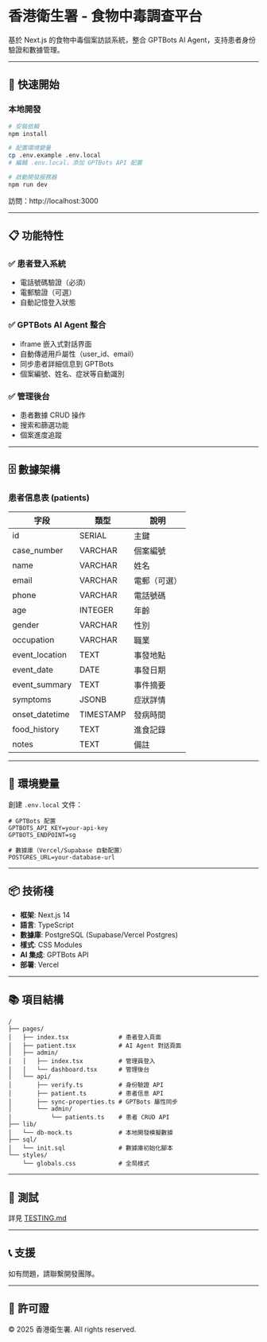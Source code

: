 # 香港衛生署 - 食物中毒調查平台

基於 Next.js 的食物中毒個案訪談系統，整合 GPTBots AI Agent，支持患者身份驗證和數據管理。

---

## 🚀 快速開始

### 本地開發

```bash
# 安裝依賴
npm install

# 配置環境變量
cp .env.example .env.local
# 編輯 .env.local，添加 GPTBots API 配置

# 啟動開發服務器
npm run dev
```

訪問：http://localhost:3000

---

## 📋 功能特性

### ✅ 患者登入系統
- 電話號碼驗證（必須）
- 電郵驗證（可選）
- 自動記憶登入狀態

### ✅ GPTBots AI Agent 整合
- iframe 嵌入式對話界面
- 自動傳遞用戶屬性（user_id、email）
- 同步患者詳細信息到 GPTBots
- 個案編號、姓名、症狀等自動識別

### ✅ 管理後台
- 患者數據 CRUD 操作
- 搜索和篩選功能
- 個案進度追蹤

---

## 🗄️ 數據架構

### 患者信息表 (patients)

| 字段 | 類型 | 說明 |
|------|------|------|
| id | SERIAL | 主鍵 |
| case_number | VARCHAR | 個案編號 |
| name | VARCHAR | 姓名 |
| email | VARCHAR | 電郵（可選）|
| phone | VARCHAR | 電話號碼 |
| age | INTEGER | 年齡 |
| gender | VARCHAR | 性別 |
| occupation | VARCHAR | 職業 |
| event_location | TEXT | 事發地點 |
| event_date | DATE | 事發日期 |
| event_summary | TEXT | 事件摘要 |
| symptoms | JSONB | 症狀詳情 |
| onset_datetime | TIMESTAMP | 發病時間 |
| food_history | TEXT | 進食記錄 |
| notes | TEXT | 備註 |

---

## 🔧 環境變量

創建 `.env.local` 文件：

```env
# GPTBots 配置
GPTBOTS_API_KEY=your-api-key
GPTBOTS_ENDPOINT=sg

# 數據庫（Vercel/Supabase 自動配置）
POSTGRES_URL=your-database-url
```

---

## 📦 技術棧

- **框架**: Next.js 14
- **語言**: TypeScript
- **數據庫**: PostgreSQL (Supabase/Vercel Postgres)
- **樣式**: CSS Modules
- **AI 集成**: GPTBots API
- **部署**: Vercel

---

## 📚 項目結構

```
/
├── pages/
│   ├── index.tsx              # 患者登入頁面
│   ├── patient.tsx            # AI Agent 對話頁面
│   ├── admin/
│   │   ├── index.tsx          # 管理員登入
│   │   └── dashboard.tsx      # 管理後台
│   └── api/
│       ├── verify.ts          # 身份驗證 API
│       ├── patient.ts         # 患者信息 API
│       ├── sync-properties.ts # GPTBots 屬性同步
│       └── admin/
│           └── patients.ts    # 患者 CRUD API
├── lib/
│   └── db-mock.ts             # 本地開發模擬數據
├── sql/
│   └── init.sql               # 數據庫初始化腳本
└── styles/
    └── globals.css            # 全局樣式
```

---

## 🧪 測試

詳見 [TESTING.md](./TESTING.md)

---

## 📞 支援

如有問題，請聯繫開發團隊。

---

## 📄 許可證

© 2025 香港衛生署. All rights reserved.
